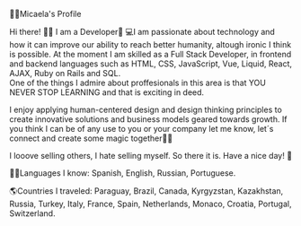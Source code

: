👩🏼Micaela's Profile    
  
Hi there! 👋🏼 I am a Developer🚀 
💻I am passionate about technology and how it can improve our ability to reach better humanity, altough ironic I think is possible. At the moment I am skilled as a Full Stack Developer, in frontend and backend languages such as HTML, CSS, JavaScript, Vue, Liquid, React, AJAX, Ruby on Rails and SQL.     
One of the things I admire about proffesionals in this area is that YOU NEVER STOP LEARNING and that is exciting in deed.   
 
I enjoy applying human-centered design and design thinking principles to create innovative solutions and business models geared towards growth. If you think I can be of any use to you or your company let me know, let´s connect and create some magic together🐱‍🏍 

I looove selling others, I hate selling myself. So there it is. Have a nice day! 🎈              
 
🤙🏼Languages I know: Spanish, English, Russian, Portuguese.  

🌎Countries I traveled: Paraguay, Brazil, Canada, Kyrgyzstan, Kazakhstan, Russia, Turkey, Italy, France, Spain, Netherlands, Monaco, Croatia, Portugal, Switzerland.
